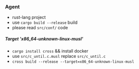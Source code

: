 ### Agent
* rust-lang project
* use `cargo build --release` build
* please read `src/conf/` code

##### Target 'x86_64-unknown-linux-musl'
* `cargo install cross` && install docker 
* use `src/c_until.c.musl` replace `src/c_until.c`
* `cross build --release --target=x86_64-unknown-linux-musl`